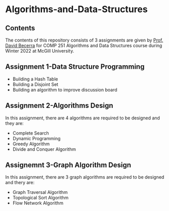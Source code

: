 # Algorithms-and-Data-Structures
## Contents
The contents of this repository consists of 3 assignments are given by [Prof. David Becerra](https://www.cs.mcgill.ca/~dbecer/) for COMP 251 Algorithms and Data Structures course during Winter 2022 at McGill University.
## Assignment 1-Data Structure Programming
* Building a Hash Table
* Building a Disjoint Set
* Building an algorithm to improve discussion board
## Assignment 2-Algorithms Design
In this assignment, there are 4 algorithms are required to be designed and they are:
* Complete Search
* Dynamic Programming
* Greedy Algorithm
* Divide and Conquer Algorithm
## Assignemnt 3-Graph Algorithm Design
In this assignment, there are 3 graph algorithms are required to be designed and thery are:
* Graph Traversal Algorithm
* Topological Sort Algorithm
* Flow Network Algorithm

